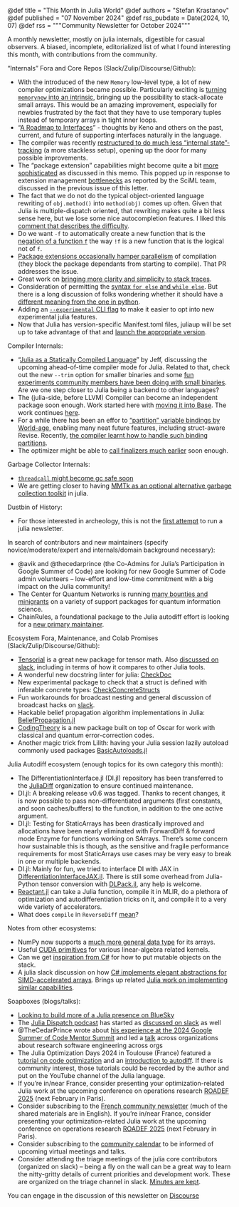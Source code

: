 @def title = "This Month in Julia World"
@def authors = "Stefan Krastanov"
@def published = "07 November 2024"
@def rss_pubdate = Date(2024, 10, 07)
@def rss = """Community Newsletter for October 2024"""

A monthly newsletter, mostly on julia internals, digestible for casual observers. A biased, incomplete, editorialized list of what I found interesting this month, with contributions from the community.

“Internals” Fora and Core Repos (Slack/Zulip/Discourse/Github):

* With the introduced of the new `Memory` low-level type, a lot of new compiler optimizations became possible. Particularly exciting is [turning `memorynew` into an intrinsic](https://github.com/JuliaLang/julia/pull/55913), bringing up the possibility to stack-allocate small arrays. This would be an amazing improvement, especially for newbies frustrated by the fact that they have to use temporary tuples instead of temporary arrays in tight inner loops.
* “[A Roadmap to Interfaces](https://hackmd.io/BbEw0_B4Q8uDSS34LOvpCw)” - thoughts by Keno and others on the past, current, and future of supporting interfaces naturally in the language.
* The compiler was recently [restructured to do much less “internal state”-tracking](https://github.com/JuliaLang/julia/pull/55575) (a more stackless setup), opening up the door for many possible improvements.
* The “package extension” capabilities might become quite a bit [more sophisticated](https://hackmd.io/@KristofferC/ryyTJl_R0) as discussed in this memo. This popped up in response to extension management [bottlenecks](https://github.com/JuliaLang/julia/issues/55516) as reported by the SciML team, discussed in the previous issue of this letter.
* The fact that we do not do the typical object-oriented language rewriting of `obj.method()` into `method(obj)` comes up often. Given that Julia is multiple-dispatch oriented, that rewriting makes quite a bit less sense here, but we lose some nice autocompletion features. I liked this [comment that describes the difficulty](https://discourse.julialang.org/t/oop-like-dot-notation-in-julia/120971/26).
* Do we want `-f` to automatically create a new function that is the [negation of a function `f`](https://github.com/JuliaLang/julia/pull/55920) the way `!f` is a new function that is the logical not of `f`.
* [Package extensions occasionally hamper parallelism](https://github.com/JuliaLang/julia/pull/55910) of compilation (they block the package dependants from starting to compile). That PR addresses the issue.
* Great work on [bringing more clarity and simplicity to stack traces](https://github.com/JuliaLang/julia/pull/55841).
* Consideration of permitting the [syntax `for else` and `while else`](https://github.com/JuliaLang/julia/pull/56153). But there is a long discussion of folks wondering whether it should have a [different meaning from the one in python](https://github.com/JuliaLang/julia/issues/1289).
* Adding an [`--experimental` CLI flag](https://github.com/JuliaLang/julia/pull/56045) to make it easier to opt into new experimental julia features.
* Now that Julia has version-specific Manifest.toml files, juliaup will be set up to take advantage of that and [launch the appropriate version](https://github.com/JuliaLang/juliaup/pull/1059).

Compiler Internals:

* “[Julia as a Statically Compiled Language](https://www.youtube.com/watch?v=hUxnLunOU4w)” by Jeff, discussing the upcoming ahead-of-time compiler mode for Julia. Related to that, check out the new `--trim` option for smaller binaries and some [fun experiments community members have been doing with small binaries](https://discourse.julialang.org/t/pushing-the-limits-of-small-binary-creation/120989). Are we one step closer to Julia being a backend to other languages?
* The (julia-side, before LLVM) Compiler can become an independent package soon enough. Work started here with [moving it into Base](https://github.com/JuliaLang/julia/pull/56128). The work continues [here](https://github.com/JuliaLang/julia/pull/56409).
* For a while there has been an effor to [“partition” variable bindings by World-age](https://github.com/JuliaLang/julia/pull/54654), enabling many neat future features, including struct-aware Revise. Recently, [the compiler learnt how to handle such binding partitions](https://github.com/JuliaLang/julia/pull/56299).
* The optimizer might be able to [call finalizers much earlier](https://github.com/JuliaLang/julia/pull/55990) soon enough.

Garbage Collector Internals:

* [`threadcall` might become gc safe soon](https://github.com/JuliaLang/julia/pull/55956)
* We are getting closer to having [MMTk as an optional alternative garbage collection toolkit](https://github.com/JuliaLang/julia/pull/56288) in julia.

Dustbin of History:

* For those interested in archeology, this is not the [first attempt](http://thisweekinjulia.github.io/) to run a julia newsletter.

In search of contributors and new maintainers (specify novice/moderate/expert and internals/domain background necessary):

* @avik and @thecedarprince (the Co-Admins for Julia’s Participation in Google Summer of Code) are looking for new Google Summer of Code admin volunteers – low-effort and low-time commitment with a big impact on the Julia community!
* The Center for Quantum Networks is running [many bounties and minigrants](https://github.com/QuantumSavory/.github/blob/main/BUG_BOUNTIES.md) on a variety of support packages for quantum information science.
* ChainRules, a foundational package to the Julia autodiff effort is looking for a [new primary maintainer](https://discourse.julialang.org/t/chainrules-project-looking-for-a-new-primary-maintainer/115636).

Ecosystem Fora, Maintenance, and Colab Promises (Slack/Zulip/Discourse/Github):

* [Tensorial](https://discourse.julialang.org/t/ann-tensorial-jl-statically-sized-tensors-and-related-operations-for-julia/121588) is a great new package for tensor math. Also [discussed on slack](https://julialang.slack.com/archives/C6FGJ8REC/p1729174454227819), including in terms of how it compares to other Julia tools.
* A wonderful new docstring linter for julia: [CheckDoc](https://github.com/tecosaur/CheckDoc.jl)
* New experimental package to check that a struct is defined with inferable concrete types: [CheckConcreteStructs](https://github.com/gdalle/CheckConcreteStructs.jl)
* Fun workarounds for broadcast nesting and general discussion of broadcast hacks on [slack](https://julialang.slack.com/archives/C67TK21LJ/p1730789206177099).
* Hackable belief propagation algorithm implementations in Julia: [BeliefPropagation.jl](https://github.com/stecrotti/BeliefPropagation.jl)
* [CodingTheory](https://github.com/esabo/CodingTheory) is a new package built on top of Oscar for work with classical and quantum error-correction codes.
* Another magic trick from Lilith: having your Julia session lazily autoload commonly used packages [BasicAutoloads.jl](https://github.com/LilithHafner/BasicAutoloads.jl)

Julia Autodiff ecosystem (enough topics for its own category this month):

* The DifferentiationInterface.jl (DI.jl) repository has been transferred to the [JuliaDiff](https://github.com/JuliaDiff/DifferentiationInterface.jl) organization to ensure continued maintenance.
* DI.jl: A breaking release v0.6 was tagged. Thanks to recent changes, it is now possible to pass non-differentiated arguments (first constants, and soon caches/buffers) to the function, in addition to the one active argument.
* DI.jl: Testing for StaticArrays has been drastically improved and allocations have been nearly eliminated with ForwardDiff & forward mode Enzyme for functions working on SArrays. There’s some concern how sustainable this is though, as the sensitive and fragile performance requirements for most StaticArrays use cases may be very easy to break in one or multiple backends.
* DI.jl: Mainly for fun, we tried to interface DI with JAX in [DifferentiationInterfaceJAX.jl](https://github.com/gdalle/DifferentiationInterfaceJAX.jl). There is still some overhead from Julia-Python tensor conversion with [DLPack.jl](https://github.com/pabloferz/DLPack.jl), any help is welcome.
* [Reactant.jl](https://github.com/EnzymeAD/Reactant.jl) can take a Julia function, compile it in MLIR, do a plethora of optimization and autodifferentiation tricks on it, and compile it to a very wide variety of accelerators.
* What does `compile` in `ReverseDiff` [mean](https://github.com/SciML/ADTypes.jl/issues/91)?

Notes from other ecosystems:

* NumPy now supports a [much more general data type](https://quansight.com/post/my-numpy-year-creating-a-dtype-for-the-next-generation-of-scientific-computing/) for its arrays.
* Useful [CUDA primitives](https://github.com/HazyResearch/ThunderKittens) for various linear-algebra related kernels.
* Can we get [inspiration from C#](https://em-tg.github.io/csborrow/) for how to put mutable objects on the stack.
* A julia slack discussion on how [C# implements elegant abstractions for SIMD-accelerated arrays](https://julialang.slack.com/archives/C688QKS7Q/p1728398666009809). Brings up related [Julia work on implementing similar capabilities](https://github.com/JuliaLang/julia/pull/55118).

Soapboxes (blogs/talks):

* [Looking to build more of a Julia presence on BlueSky](https://bsky.app/profile/thecedarprince.bsky.social/post/3l7lmnjewv52e)
* The [Julia Dispatch podcast](https://www.youtube.com/@JuliaDispatch) has started as [discussed on slack](https://julialang.slack.com/archives/C67910KEH/p1729107731948489) as well
* @TheCedarPrince wrote about [his experience at the 2024 Google Summer of Code Mentor Summit](https://discourse.julialang.org/t/perspectives-from-2024-gsoc-mentor-summit/121488) and led a [talk](https://docs.google.com/document/d/1fmKEmA8iKCO4QuSWto8rHiCKCuNm7nLUIxW2jPWINws/edit?tab=t.0) across organizations about research software engineering across orgs
* The Julia Optimization Days 2024 in Toulouse (France) featured a [tutorial on code optimization](https://gdalle.github.io/JuliaOptimizationDays2024-FastJulia/) and an [introduction to autodiff](https://gdalle.github.io/JuliaOptimizationDays2024-AutoDiff/). If there is community interest, those tutorials could be recorded by the author and put on the YouTube channel of the Julia language.
* If you’re in/near France, consider presenting your optimization-related Julia work at the upcoming conference on operations research [ROADEF 2025](https://roadef2025.org/) (next February in Paris).
* Consider subscribing to the [French community newsletter](https://pnavaro.github.io/NouvellesJulia/) (much of the shared materials are in English). If you’re in/near France, consider presenting your optimization-related Julia work at the upcoming conference on operations research [ROADEF 2025](https://roadef2025.org/) (next February in Paris).
* Consider subscribing to the [community calendar](https://julialang.org/community/#events) to be informed of upcoming virtual meetings and talks.
* Consider attending the triage meetings of the julia core contributors (organized on slack) – being a fly on the wall can be a great way to learn the nitty-gritty details of current priorities and development work. These are organized on the triage channel in slack. [Minutes are kept](https://hackmd.io/@LilithHafner/HJaw__uMp).

You can engage in the discussion of this newsletter on [Discourse](https://discourse.julialang.org/c/community/news/66)
